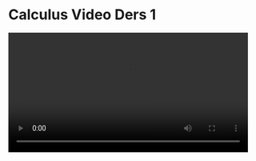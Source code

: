 # Calculus Video Ders 1

<video width="95%" controls>
    <source src="https://drive.google.com/uc?export=view&id=1NO7WlE6zFxNhP9JcHtTaBINATkAZlt4q" type='video/mp4'>
</video>

